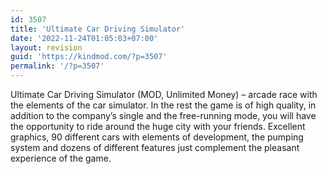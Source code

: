 ```yaml
---
id: 3507
title: 'Ultimate Car Driving Simulator'
date: '2022-11-24T01:05:03+07:00'
layout: revision
guid: 'https://kindmod.com/?p=3507'
permalink: '/?p=3507'
---
```


Ultimate Car Driving Simulator (MOD, Unlimited Money) – arcade race with the elements of the car simulator. In the rest the game is of high quality, in addition to the company’s single and the free-running mode, you will have the opportunity to ride around the huge city with your friends. Excellent graphics, 90 different cars with elements of development, the pumping system and dozens of different features just complement the pleasant experience of the game.